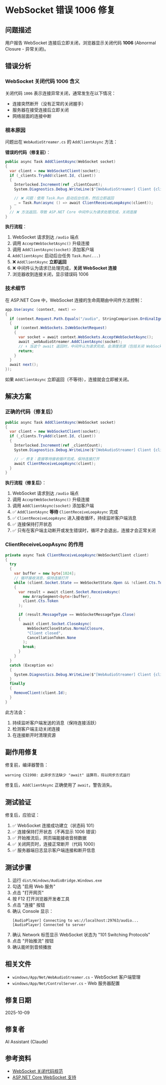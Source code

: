 # WebSocket 错误 1006 修复

## 问题描述

用户报告 WebSocket 连接后立即关闭，浏览器显示关闭代码 **1006** (Abnormal Closure - 异常关闭)。

## 错误分析

### WebSocket 关闭代码 1006 含义

关闭代码 `1006` 表示连接异常关闭，通常发生在以下情况：
- 连接突然断开（没有正常的关闭握手）
- 服务器在接受连接后立即关闭
- 网络层面的连接中断

### 根本原因

问题出在 `WebAudioStreamer.cs` 的 `AddClientAsync` 方法：

**错误的代码（修复前）**：

```csharp
public async Task AddClientAsync(WebSocket socket)
{
  var client = new WebSocketClient(socket);
  if (_clients.TryAdd(client.Id, client))
  {
    Interlocked.Increment(ref _clientCount);
    System.Diagnostics.Debug.WriteLine($"[WebAudioStreamer] Client {client.Id} connected. Total: {_clientCount}");

    // ❌ 问题：使用 Task.Run 启动后台任务，然后立即返回
    _ = Task.Run(async () => await ClientReceiveLoopAsync(client));
  }
  // ❌ 方法返回，导致 ASP.NET Core 中间件认为请求处理完成，关闭连接
}
```

**执行流程**：

1. WebSocket 请求到达 `/audio` 端点
2. 调用 `AcceptWebSocketAsync()` 升级连接
3. 调用 `AddClientAsync(socket)` 添加客户端
4. `AddClientAsync` 启动后台任务 `Task.Run(...)` 
5. ❌ `AddClientAsync` **立即返回**
6. ❌ 中间件认为请求已处理完成，**关闭 WebSocket 连接**
7. 浏览器收到连接关闭，显示错误码 1006

### 技术细节

在 ASP.NET Core 中，WebSocket 连接的生命周期由中间件方法控制：

```csharp
app.Use(async (context, next) =>
{
  if (context.Request.Path.Equals("/audio", StringComparison.OrdinalIgnoreCase))
  {
    if (context.WebSockets.IsWebSocketRequest)
    {
      var socket = await context.WebSockets.AcceptWebSocketAsync();
      await _webAudioStreamer.AddClientAsync(socket);
      // ⬆️ 当这个 await 返回时，中间件认为请求完成，会清理资源（包括关闭 WebSocket）
      return;
    }
  }
  await next();
});
```

如果 `AddClientAsync` 立即返回（不等待），连接就会立即被关闭。

## 解决方案

### 正确的代码（修复后）

```csharp
public async Task AddClientAsync(WebSocket socket)
{
  var client = new WebSocketClient(socket);
  if (_clients.TryAdd(client.Id, client))
  {
    Interlocked.Increment(ref _clientCount);
    System.Diagnostics.Debug.WriteLine($"[WebAudioStreamer] Client {client.Id} connected. Total: {_clientCount}");

    // ✅ 修复：直接等待接收循环完成，保持连接打开
    await ClientReceiveLoopAsync(client);
  }
}
```

**执行流程（修复后）**：

1. WebSocket 请求到达 `/audio` 端点
2. 调用 `AcceptWebSocketAsync()` 升级连接
3. 调用 `AddClientAsync(socket)` 添加客户端
4. ✅ `AddClientAsync` **等待** `ClientReceiveLoopAsync` 完成
5. ✅ `ClientReceiveLoopAsync` 进入接收循环，持续监听客户端消息
6. ✅ 连接保持打开状态
7. ✅ 只有在客户端主动断开或发生错误时，循环才会退出，连接才会正常关闭

### ClientReceiveLoopAsync 的作用

```csharp
private async Task ClientReceiveLoopAsync(WebSocketClient client)
{
  try
  {
    var buffer = new byte[1024];
    // 循环接收消息，保持连接打开
    while (client.Socket.State == WebSocketState.Open && !client.Cts.Token.IsCancellationRequested)
    {
      var result = await client.Socket.ReceiveAsync(
        new ArraySegment<byte>(buffer), 
        client.Cts.Token
      );

      if (result.MessageType == WebSocketMessageType.Close)
      {
        await client.Socket.CloseAsync(
          WebSocketCloseStatus.NormalClosure, 
          "Client closed", 
          CancellationToken.None
        );
        break;
      }
    }
  }
  catch (Exception ex)
  {
    System.Diagnostics.Debug.WriteLine($"[WebAudioStreamer] Client {client.Id} receive error: {ex.Message}");
  }
  finally
  {
    RemoveClient(client.Id);
  }
}
```

此方法会：
1. 持续监听客户端发送的消息（保持连接活跃）
2. 检测客户端主动关闭连接
3. 在连接断开时清理资源

## 副作用修复

修复前，编译器警告：
```
warning CS1998: 此异步方法缺少 "await" 运算符，将以同步方式运行
```

修复后，`AddClientAsync` 正确使用了 `await`，警告消失。

## 测试验证

修复后，应验证：

1. ✅ WebSocket 连接成功建立（状态码 101）
2. ✅ 连接保持打开状态（不再显示 1006 错误）
3. ✅ 开始推流后，网页端能接收音频数据
4. ✅ 关闭网页时，连接正常断开（代码 1000）
5. ✅ 服务器端日志显示客户端连接和断开信息

## 测试步骤

1. 运行 `dist/Windows/AudioBridge.Windows.exe`
2. 勾选 "启用 Web 服务"
3. 点击 "打开网页"
4. 按 F12 打开浏览器开发者工具
5. 点击 "连接" 按钮
6. 确认 Console 显示：
   ```
   [AudioPlayer] Connecting to ws://localhost:29763/audio...
   [AudioPlayer] Connected to server
   ```
7. 确认 Network 标签显示 WebSocket 状态为 "101 Switching Protocols"
8. 点击 "开始推流" 按钮
9. 确认能听到音频播放

## 相关文件

- `windows/App/Net/WebAudioStreamer.cs` - WebSocket 客户端管理
- `windows/App/Net/ControlServer.cs` - Web 服务器配置

## 修复日期

2025-10-09

## 修复者

AI Assistant (Claude)

## 参考资料

- [WebSocket 关闭代码规范](https://www.rfc-editor.org/rfc/rfc6455.html#section-7.4)
- [ASP.NET Core WebSocket 支持](https://learn.microsoft.com/en-us/aspnet/core/fundamentals/websockets)


